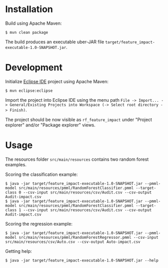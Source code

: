 # Installation #

Build using Apache Maven:

```
$ mvn clean package
```

The build produces an executable uber-JAR file `target/feature_impact-executable-1.0-SNAPSHOT.jar`.

# Development #

Initialize [Eclipse IDE](https://www.eclipse.org/ide/) project using Apache Maven:

```
$ mvn eclipse:eclipse
```

Import the project into Eclipse IDE using the menu path `File -> Import... -> General/Existing Projects into Workspace (-> Select root directory -> Finish)`.

The project should be now visible as `rf_feature_impact` under "Project explorer" and/or "Package explorer" views.

# Usage #

The resources folder `src/main/resources` contains two random forest examples.

Scoring the classification example:

```
$ java -jar target/feature_impact-executable-1.0-SNAPSHOT.jar --pmml-model src/main/resources/pmml/RandomForestClassifier.pmml --target-class 0 --csv-input src/main/resources/csv/Audit.csv --csv-output Audit-impact.csv
$ java -jar target/feature_impact-executable-1.0-SNAPSHOT.jar --pmml-model src/main/resources/pmml/RandomForestClassifier.pmml --target-class 1 --csv-input src/main/resources/csv/Audit.csv --csv-output Audit-impact.csv
```

Scoring the regression example:

```
$ java -jar target/feature_impact-executable-1.0-SNAPSHOT.jar --pmml-model src/main/resources/pmml/RandomForestRegressor.pmml --csv-input src/main/resources/csv/Auto.csv --csv-output Auto-impact.csv
```

Getting help:

```
$ java -jar target/feature_impact-executable-1.0-SNAPSHOT.jar --help
```